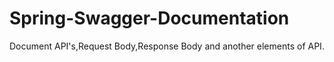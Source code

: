 # Spring-Swagger-Documentation
Document API's,Request Body,Response Body and another elements of API.
